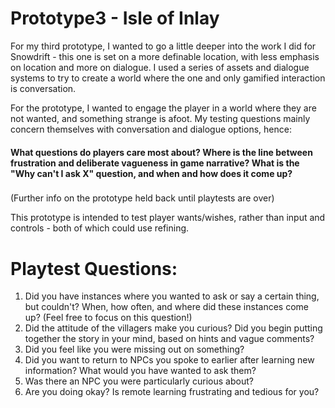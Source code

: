 # Prototype3 - Isle of Inlay

For my third prototype, I wanted to go a little deeper into the work I did for Snowdrift - this one is set on a more definable location, with less emphasis on location and more on dialogue. I used a series of assets and dialogue systems to try to create a world where the one and only gamified interaction is conversation.



For the prototype, I wanted to engage the player in a world where they are not wanted, and something strange is afoot. My testing questions mainly concern themselves with conversation and dialogue options, hence:

#### What questions do players care most about? Where is the line between frustration and deliberate vagueness in game narrative? What is the "Why can't I ask X" question, and when and how does it come up?

### 

(Further info on the prototype held back until playtests are over)

This prototype is intended to test player wants/wishes, rather than input and controls - both of which could use refining.



# Playtest Questions:

1. Did you have instances where you wanted to ask or say a certain thing, but couldn't? When, how often, and where did these instances come up? (Feel free to focus on this question!)
2. Did the attitude of the villagers make you curious? Did you begin putting together the story in your mind, based on hints and vague comments?
3. Did you feel like you were missing out on something?
4. Did you want to return to NPCs you spoke to earlier after learning new information? What would you have wanted to ask them?
5. Was there an NPC you were particularly curious about?
6. Are you doing okay? Is remote learning frustrating and tedious for you?